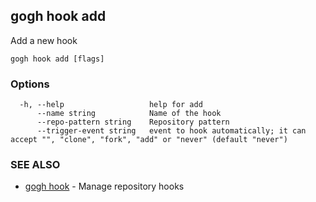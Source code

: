 ## gogh hook add

Add a new hook

```
gogh hook add [flags]
```

### Options

```
  -h, --help                   help for add
      --name string            Name of the hook
      --repo-pattern string    Repository pattern
      --trigger-event string   event to hook automatically; it can accept "", "clone", "fork", "add" or "never" (default "never")
```

### SEE ALSO

* [gogh hook](gogh_hook.md)	 - Manage repository hooks

